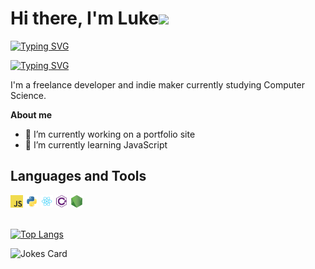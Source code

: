 <div align="auto">
   <h1>Hi there, I'm Luke<img src="https://media.giphy.com/media/hvRJCLFzcasrR4ia7z/giphy.gif" width="25px"> </h1>

[![Typing SVG](https://readme-typing-svg.demolab.com?font=Fira+Code&weight=600&size=24&pause=1000&color=8847F7&vCenter=true&width=435&lines=Software+Developer;Freelancer;Dungeon+Master;Data+Analyst;Indie+Maker)](https://git.io/typing-svg)

[![Typing SVG](https://readme-typing-svg.demolab.com?font=Mona+Sans&weight=600&size=24&pause=1000&color=3070B3&width=435&lines=Software+Developer;Freelancer;Dungeon+Master;Data+Analyst;Indie+Maker;Midlane+main)](https://git.io/typing-svg)
</div>


I'm a freelance developer and indie maker currently studying Computer Science. 

**About me**
- 🔭 I’m currently working on a portfolio site
- 🌱 I’m currently learning JavaScript


<div>
<h2>Languages and Tools</h2>
<code><img height="20" alt="javascript" src="https://raw.githubusercontent.com/github/explore/80688e429a7d4ef2fca1e82350fe8e3517d3494d/topics/javascript/javascript.png"></code>
<code><img height="20" alt="Python" src="https://github.com/devicons/devicon/blob/master/icons/python/python-original.svg"></code>
<code><img height="20" alt="react" src="https://raw.githubusercontent.com/github/explore/80688e429a7d4ef2fca1e82350fe8e3517d3494d/topics/react/react.png"></code>
<code><img height="20" alt="Csharp" src="https://github.com/devicons/devicon/blob/master/icons/csharp/csharp-line.svg"></code>
<code><img height="20" alt="nodejs" src="https://raw.githubusercontent.com/github/explore/80688e429a7d4ef2fca1e82350fe8e3517d3494d/topics/nodejs/nodejs.png"></code>    
<br />
<br />

[![Top Langs](https://github-readme-stats.vercel.app/api/top-langs/?username=dysax&layout=donut)](https://github.com/dysax/github-readme-stats)

<!-- Markdown -->

![Jokes Card](https://readme-jokes.vercel.app/api?theme=tokyonight)
</div>
<!--
**Dysax/Dysax** is a ✨ _special_ ✨ repository because its `README.md` (this file) appears on your GitHub profile.

Here are some ideas to get you started:

 ...
 ...
- 👯 I’m looking to collaborate on ...
- 🤔 I’m looking for help with ...
- 💬 Ask me about ...
- 📫 How to reach me: ...
- 😄 Pronouns: ...
- ⚡ Fun fact: ...

- 🎮
[![Typing SVG](https://readme-typing-svg.demolab.com?font=Hubot+Sans&weight=600&size=24&pause=1000&color=4078C0&width=435&lines=Software+Developer;Freelancer;Dungeon+Master;Data+Analyst;Indie+Maker;Midlane+main)](https://git.io/typing-svg)

typing thing
https://readme-typing-svg.demolab.com/demo/
-->
